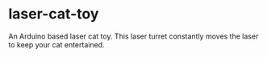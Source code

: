 # laser-cat-toy
An Arduino based laser cat toy.
This laser turret constantly moves the laser to keep your cat entertained.
